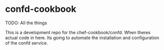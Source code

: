 # confd-cookbook

TODO: All the things


This is a development repo for the chef-cookbook/confd.
When theres actual code in here. Its going to automate
the installation and configuration of the confd service.
